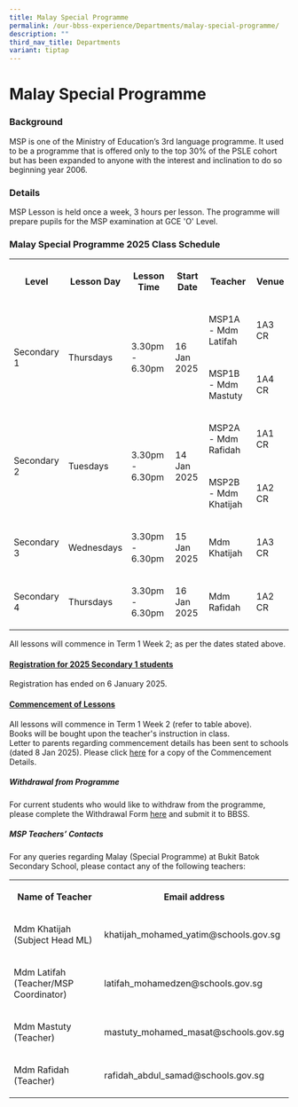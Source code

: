 ```yaml
---
title: Malay Special Programme
permalink: /our-bbss-experience/Departments/malay-special-programme/
description: ""
third_nav_title: Departments
variant: tiptap
---
```

<h1>Malay Special Programme</h1>
<h3>Background</h3>
<p>MSP is one of the Ministry of Education’s 3rd language programme. It used
to be a programme that is offered only to the top 30% of the PSLE cohort
but has been expanded to anyone with the interest and inclination to do
so beginning year 2006.</p>
<h3>Details</h3>
<p>MSP Lesson is held once a week, 3 hours per lesson. The programme will
prepare pupils for the MSP examination at GCE 'O' Level.</p>
<h3>Malay Special Programme 2025 Class Schedule</h3>
<table style="minWidth: 150px">
<colgroup>
<col>
<col>
<col>
<col>
<col>
<col>
</colgroup>
<tbody>
<tr>
<th rowspan="1" colspan="1">
<p>Level</p>
</th>
<th rowspan="1" colspan="1">
<p>Lesson Day</p>
</th>
<th rowspan="1" colspan="1">
<p>Lesson Time</p>
</th>
<th rowspan="1" colspan="1">
<p>Start Date</p>
</th>
<th rowspan="1" colspan="1">
<p>Teacher</p>
</th>
<th rowspan="1" colspan="1">
<p>Venue</p>
</th>
</tr>
<tr>
<td rowspan="2" colspan="1">
<p>Secondary 1</p>
</td>
<td rowspan="2" colspan="1">
<p>Thursdays</p>
</td>
<td rowspan="2" colspan="1">
<p>3.30pm - 6.30pm</p>
</td>
<td rowspan="2" colspan="1">
<p>16 Jan 2025</p>
</td>
<td rowspan="1" colspan="1">
<p>MSP1A - Mdm Latifah</p>
</td>
<td rowspan="1" colspan="1">
<p>1A3 CR</p>
</td>
</tr>
<tr>
<td rowspan="1" colspan="1">
<p>MSP1B - Mdm Mastuty</p>
</td>
<td rowspan="1" colspan="1">
<p>1A4 CR</p>
</td>
</tr>
<tr>
<td rowspan="2" colspan="1">
<p>Secondary 2</p>
</td>
<td rowspan="2" colspan="1">
<p>Tuesdays</p>
</td>
<td rowspan="2" colspan="1">
<p>3.30pm - 6.30pm</p>
</td>
<td rowspan="2" colspan="1">
<p>14 Jan 2025</p>
</td>
<td rowspan="1" colspan="1">
<p>MSP2A - Mdm Rafidah</p>
</td>
<td rowspan="1" colspan="1">
<p>1A1 CR</p>
</td>
</tr>
<tr>
<td rowspan="1" colspan="1">
<p>MSP2B - Mdm Khatijah</p>
</td>
<td rowspan="1" colspan="1">
<p>1A2 CR</p>
</td>
</tr>
<tr>
<td rowspan="1" colspan="1">
<p>Secondary 3</p>
</td>
<td rowspan="1" colspan="1">
<p>Wednesdays</p>
</td>
<td rowspan="1" colspan="1">
<p>3.30pm - 6.30pm</p>
</td>
<td rowspan="1" colspan="1">
<p>15 Jan 2025</p>
</td>
<td rowspan="1" colspan="1">
<p>Mdm Khatijah</p>
</td>
<td rowspan="1" colspan="1">
<p>1A3 CR</p>
</td>
</tr>
<tr>
<td rowspan="1" colspan="1">
<p>Secondary 4</p>
</td>
<td rowspan="1" colspan="1">
<p>Thursdays</p>
</td>
<td rowspan="1" colspan="1">
<p>3.30pm - 6.30pm</p>
</td>
<td rowspan="1" colspan="1">
<p>16 Jan 2025</p>
</td>
<td rowspan="1" colspan="1">
<p>Mdm Rafidah</p>
</td>
<td rowspan="1" colspan="1">
<p>1A2 CR</p>
</td>
</tr>
</tbody>
</table>
<p>All lessons will commence in Term 1 Week 2; as per the dates stated above.</p>
<h4><u>Registration for 2025 Secondary 1 students</u> </h4>
<p>Registration has ended on 6 January 2025.</p>
<p></p>
<h4><strong><u>Commencement of Lessons</u></strong></h4>
<p>All lessons will commence in Term 1 Week 2 (refer to table above).
<br>Books will be bought upon the teacher's instruction in class.
<br>Letter to parents regarding commencement details has been sent to schools
(dated 8 Jan 2025). Please click <a href="/files/COMMENCEMENT_DETAILS_FOR_MSP_2025__for_schs_.pdf" rel="noopener noreferrer nofollow" target="_blank">here</a> for
a copy of the Commencement Details.</p>
<p></p>
<h5><strong>Withdrawal from Programme</strong></h5>
<p>For current students who would like to withdraw from the programme, please
complete the Withdrawal Form <a href="/files/BBSS_MSP_WITHDRAWAL_FORM_2025.pdf" rel="noopener nofollow" target="_blank">here</a> and submit it to
BBSS.</p>
<h5><strong>MSP Teachers’ Contacts</strong></h5>
<p>For any queries regarding Malay (Special Programme) at Bukit Batok Secondary
School, please contact any of the following teachers:</p>
<table style="minWidth: 50px">
<colgroup>
<col>
<col>
</colgroup>
<tbody>
<tr>
<th rowspan="1" colspan="1">
<p>Name of Teacher</p>
</th>
<th rowspan="1" colspan="1">
<p>Email address</p>
</th>
</tr>
<tr>
<td rowspan="1" colspan="1">
<p>Mdm Khatijah (Subject Head ML)</p>
</td>
<td rowspan="1" colspan="1">
<p>khatijah_mohamed_yatim@schools.gov.sg</p>
</td>
</tr>
<tr>
<td rowspan="1" colspan="1">
<p>Mdm Latifah (Teacher/MSP Coordinator)</p>
</td>
<td rowspan="1" colspan="1">
<p>latifah_mohamedzen@schools.gov.sg</p>
</td>
</tr>
<tr>
<td rowspan="1" colspan="1">
<p>Mdm Mastuty (Teacher)</p>
</td>
<td rowspan="1" colspan="1">
<p>mastuty_mohamed_masat@schools.gov.sg</p>
</td>
</tr>
<tr>
<td rowspan="1" colspan="1">
<p>Mdm Rafidah (Teacher)</p>
</td>
<td rowspan="1" colspan="1">
<p>rafidah_abdul_samad@schools.gov.sg</p>
</td>
</tr>
</tbody>
</table>
<p></p>